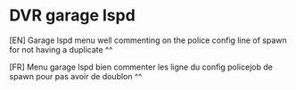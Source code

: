 # DVR garage lspd 

[EN] Garage lspd menu well commenting on the police config line of spawn for not having a duplicate ^^

[FR] Menu garage lspd bien commenter les ligne du config policejob de spawn pour pas avoir de doublon ^^
